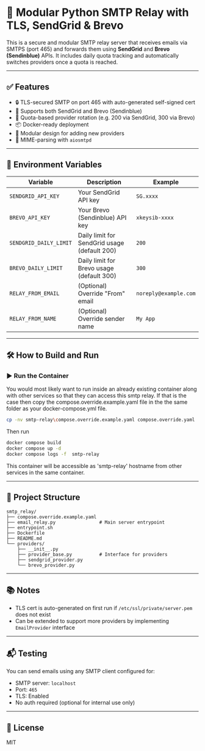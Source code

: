 # 📧 Modular Python SMTP Relay with TLS, SendGrid & Brevo

This is a secure and modular SMTP relay server that receives emails via SMTPS (port 465) and forwards them using **SendGrid** and **Brevo (Sendinblue)** APIs. It includes daily quota tracking and automatically switches providers once a quota is reached.

---

## ✅ Features

- 🔒 TLS-secured SMTP on port 465 with auto-generated self-signed cert
- 📨 Supports both SendGrid and Brevo (Sendinblue)
- 🔁 Quota-based provider rotation (e.g. 200 via SendGrid, 300 via Brevo)
- 📦 Docker-ready deployment
- 🔌 Modular design for adding new providers
- 🧾 MIME-parsing with `aiosmtpd`

---

## 🚀 Environment Variables

| Variable | Description | Example |
|----------|-------------|---------|
| `SENDGRID_API_KEY` | Your SendGrid API key | `SG.xxxx` |
| `BREVO_API_KEY` | Your Brevo (Sendinblue) API key | `xkeysib-xxxx` |
| `SENDGRID_DAILY_LIMIT` | Daily limit for SendGrid usage (default 200) | `200` |
| `BREVO_DAILY_LIMIT` | Daily limit for Brevo usage (default 300) | `300` |
| `RELAY_FROM_EMAIL` | (Optional) Override "From" email | `noreply@example.com` |
| `RELAY_FROM_NAME` | (Optional) Override sender name | `My App` |

---

## 🛠 How to Build and Run
### ▶️ Run the Container
You would most likely want to run inside an already existing container along with other services 
so that they can access this smtp relay. If that is the case then copy the compose.override.example.yaml
file in the the same folder as your docker-compose.yml file.
```bash
cp -nv smtp-relay\compose.override.example.yaml compose.override.yaml
```

Then run 
```bash
docker compose build
docker compose up -d
docker compose logs -f  smtp-relay
```

This container will be accessible as 'smtp-relay' hostname from other services in the same container.

---

## 📁 Project Structure

```
smtp_relay/
├── compose.override.example.yaml
├── email_relay.py                # Main server entrypoint
├── entrypoint.sh
├── Dockerfile
├── README.md
└── providers/
    ├── __init__.py
    ├── provider_base.py          # Interface for providers
    ├── sendgrid_provider.py
    └── brevo_provider.py
```

---

## 📚 Notes

- TLS cert is auto-generated on first run if `/etc/ssl/private/server.pem` does not exist
- Can be extended to support more providers by implementing `EmailProvider` interface

---

## 📬 Testing

You can send emails using any SMTP client configured for:

- SMTP server: `localhost`
- Port: `465`
- TLS: Enabled
- No auth required (optional for internal use only)

---

## 🧩 License

MIT
